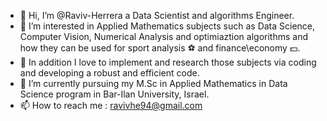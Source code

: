 - 👋 Hi, I’m @Raviv-Herrera a Data Scientist and algorithms Engineer. 
- 👀 I’m interested in Applied Mathematics subjects such as Data Science, Computer Vision, Numerical Analysis and optimiaztion algorithms and how they can be used for sport analysis ⚽ and finance\economy 💵.
- 👀 In addition I love to implement and research those subjects via coding and developing a robust and efficient code. 
- 🌱 I’m currently pursuing my M.Sc in Applied Mathematics in Data Science program in Bar-Ilan University, Israel. 
- 📫 How to reach me : ravivhe94@gmail.com

<!---
Raviv-Herrera/Raviv-Herrera is a ✨ special ✨ repository because its `README.md` (this file) appears on your GitHub profile.
You can click the Preview link to take a look at your changes.
--->
